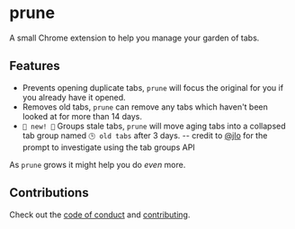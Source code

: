 # prune

A small Chrome extension to help you manage your garden of tabs.

## Features

- Prevents opening duplicate tabs, `prune` will focus the original for you if you already have it opened.
- Removes old tabs, `prune` can remove any tabs which haven't been looked at for more than 14 days.
- `🎉 new! 🎉` Groups stale tabs, `prune` will move aging tabs into a collapsed tab group named `🕒 old tabs` after 3 days. -- credit to [@jlo](#GITHUB_PROFILE_LINK_TBD) for the prompt to investigate using the tab groups API

As `prune` grows it might help you do *even* more.

## Contributions

Check out the [code of conduct](CODE_OF_CONDUCT.md) and [contributing](CONTRIBUTING.MD).